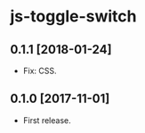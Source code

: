 js-toggle-switch
================

0.1.1 [2018-01-24]
------------------

- Fix: CSS.

0.1.0 [2017-11-01]
------------------

- First release.
